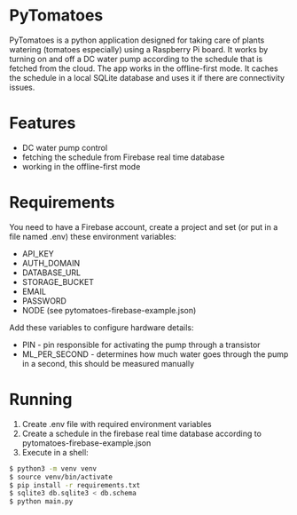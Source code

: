 # PyTomatoes

PyTomatoes is a python application designed for taking care of plants watering (tomatoes especially) using a Raspberry Pi board. It works by turning on and off a DC water pump according to the schedule that is fetched from the cloud. The app works in the offline-first mode. It caches the schedule in a local SQLite database and uses it if there are connectivity issues.

# Features

* DC water pump control
* fetching the schedule from Firebase real time database
* working in the offline-first mode

# Requirements

You need to have a Firebase account, create a project and set (or put in a file named .env) these environment variables:

* API_KEY
* AUTH_DOMAIN
* DATABASE_URL
* STORAGE_BUCKET
* EMAIL
* PASSWORD
* NODE (see pytomatoes-firebase-example.json)

Add these variables to configure hardware details:

* PIN - pin responsible for activating the pump through a transistor
* ML_PER_SECOND - determines how much water goes through the pump in a second, this should be measured manually

# Running

1. Create .env file with required environment variables
2. Create a schedule in the firebase real time database according to pytomatoes-firebase-example.json
3. Execute in a shell:

```sh
$ python3 -m venv venv
$ source venv/bin/activate
$ pip install -r requirements.txt
$ sqlite3 db.sqlite3 < db.schema
$ python main.py
```
